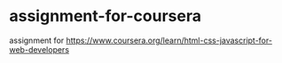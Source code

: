 # assignment-for-coursera
assignment for https://www.coursera.org/learn/html-css-javascript-for-web-developers
